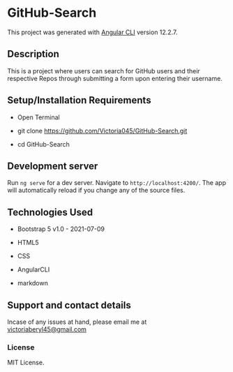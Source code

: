 # GitHub-Search

This project was generated with [Angular CLI](https://github.com/angular/angular-cli) version 12.2.7.


## Description
This is a project where users can search for GitHub users and their respective Repos through submitting a form upon entering their username.


## Setup/Installation Requirements
* Open Terminal

* git clone https://github.com/Victoria045/GitHub-Search.git

* cd GitHub-Search

## Development server

Run `ng serve` for a dev server. Navigate to `http://localhost:4200/`. The app will automatically reload if you change any of the source files.


## Technologies Used
* Bootstrap 5 v1.0 - 2021-07-09

* HTML5

* CSS

* AngularCLI

* markdown

## Support and contact details
Incase of any issues at hand, please email me at victoriaberyl45@gmail.com

### License
MIT License. 